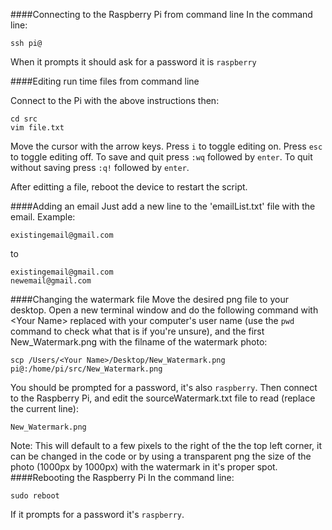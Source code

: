 ####Connecting to the Raspberry Pi from command line
In the command line:
```
ssh pi@
```
When it prompts it should ask for a password it is `raspberry`

####Editing run time files from command line

Connect to the Pi with the above instructions then:
```
cd src
vim file.txt
```
Move the cursor with the arrow keys. Press `i` to toggle editing on. Press `esc` to toggle editing off. To save and quit press `:wq` followed by `enter`. To quit without saving press `:q!` followed by `enter`.

After editting a file, reboot the device to restart the script.

####Adding an email
Just add a new line to the 'emailList.txt' file with the email. Example:

```
existingemail@gmail.com
```
to
```
existingemail@gmail.com
newemail@gmail.com
```

####Changing the watermark file
Move the desired png file to your desktop. Open a new terminal window and do the following command with \<Your Name> replaced with your computer's user name (use the `pwd` command to check what that is if you're unsure), and the first New_Watermark.png with the filname of the watermark photo:
```
scp /Users/<Your Name>/Desktop/New_Watermark.png pi@:/home/pi/src/New_Watermark.png
```
You should be prompted for a password, it's also `raspberry`.
Then connect to the Raspberry Pi, and edit the sourceWatermark.txt file to read (replace the current line):
```
New_Watermark.png
```
Note: This will default to a few pixels to the right of the the top left corner, it can be changed in the code or by using a transparent png the size of the photo (1000px by 1000px) with the watermark in it's proper spot.
####Rebooting the Raspberry Pi
In the command line:
```
sudo reboot
```
If it prompts for a password it's `raspberry`.
